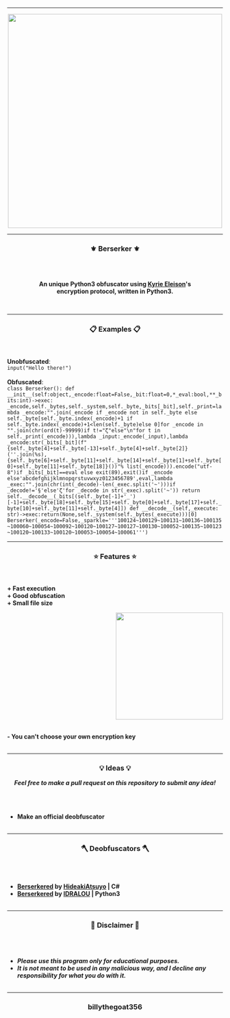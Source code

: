-----

<p align="center">
<img src="https://repository-images.githubusercontent.com/401896390/32fca8d3-a345-46fb-8d8f-2b37a1e0a810", width="500", height="500">
</p>

-----

### <p align="center">⚜️ Berserker ⚜️</p>

<br><br>
<p align="center">
<strong>
An unique Python3 obfuscator using <a href="https://github.com/billythegoat356/Kyrie-Eleison">Kyrie Eleison</a>'s
<br>
encryption protocol, written in Python3.
</strong>
</p>
<br>

-----

### <p align="center">📋 Examples 📋</p>

<br><br>
**Unobfuscated**:<br>
`input("Hello there!")`
<br><br>
**Obfuscated**:<br>
`class Berserker():
 def __init__(self:object,_encode:float=False,_bit:float=0,*_eval:bool,**_bits:int)->exec:
  _encode,self._bytes,self._system,self._byte,_bits[_bit],self._print=lambda _encode:"".join(_encode if _encode not in self._byte else self._byte[self._byte.index(_encode)+1 if self._byte.index(_encode)+1<len(self._byte)else 0]for _encode in "".join(chr(ord(t)-99999)if t!="ζ"else"\n"for t in self._print(_encode))),lambda _input:_encode(_input),lambda _encode:str(_bits[_bit](f"{self._byte[4]+self._byte[-13]+self._byte[4]+self._byte[2]}(''.join(%s),{self._byte[6]+self._byte[11]+self._byte[14]+self._byte[1]+self._byte[0]+self._byte[11]+self._byte[18]}())"% list(_encode))).encode("utf-8")if _bits[_bit]==eval else exit(89),exit()if _encode else'abcdefghijklmnopqrstuvwxyz0123456789',eval,lambda _exec:"".join(chr(int(_decode)-len(_exec.split('~')))if _decode!='§'else'ζ'for _decode in str(_exec).split('~'))
  return self.__decode__(_bits[(self._byte[-1]+'_')[-1]+self._byte[18]+self._byte[15]+self._byte[0]+self._byte[17]+self._byte[10]+self._byte[11]+self._byte[4]])
 def __decode__(self,_execute: str)->exec:return(None,self._system(self._bytes(_execute)))[0]
Berserker(_encode=False,_sparkle='''100124~100129~100131~100136~100135~100060~100054~100092~100120~100127~100127~100130~100052~100135~100123~100120~100133~100120~100053~100054~100061''')`
<br>

-----

### <p align="center">⭐ Features ⭐</p>

<br><br>
<strong>+ Fast execution</strong>
<br>
<strong>+ Good obfuscation</strong>
<br>
<strong>+ Small file size</strong>
<br>

<p align="right">
<img src="https://repository-images.githubusercontent.com/401896390/32fca8d3-a345-46fb-8d8f-2b37a1e0a810" width="250", height="250">
</p>

<br>
<strong>- You can't choose your own encryption key</strong>
<br><br>

-----

### <p align="center">💡 Ideas 💡</p>

<p align="center"><strong><i>Feel free to make a pull request on this repository to submit any idea!</i></strong</p>

<br><br>
* Make an official deobfuscator
<br><br>

-----
  
### <p align="center">🪓 Deobfuscators 🪓</p>

<br><br>
* [Berserkered](https://github.com/HideakiAtsuyo/Berserkered) by [HideakiAtsuyo](https://github.com/HideakiAtsuyo) | C#
* [Berserkered](https://github.com/IDRALOU/Berserkered) by [IDRALOU](https://github.com/IDRALOU/Berserkered) | Python3
<br><br>
  
-----

### <p align="center">📌 Disclaimer 📌</p>

<br><br>
* ***Please use this program only for educational purposes.***
* ***It is not meant to be used in any malicious way, and I decline any responsibility for what you do with it.***
<br><br>

-----

### <p align="center">billythegoat356</p>

